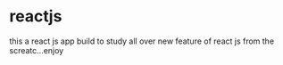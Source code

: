# reactjs
this a react js app build to study all over new feature of react js from the screatc...enjoy
